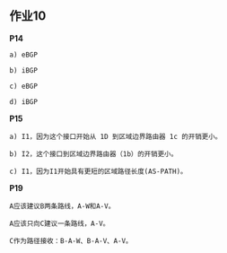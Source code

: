 ## 作业10
**P14**

    a) eBGP
    
    b) iBGP
    
    c) eBGP
    
    d) iBGP

**P15**
    
    a) I1，因为这个接口开始从 1D 到区域边界路由器 1c 的开销更小。
    
    b) I2，这个接口到区域边界路由器（1b）的开销更小。
    
    c) I1，因为I1开始具有更短的区域路径长度(AS-PATH)。
    



**P19**

    A应该建议B两条路线，A-W和A-V。
    
    A应该只向C建议一条路线，A-V。
    
    C作为路径接收：B-A-W、B-A-V、A-V。
    


